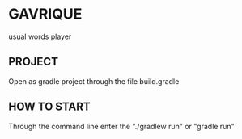 # GAVRIQUE
usual words player

## PROJECT
Open as gradle project through the file build.gradle

## HOW TO START
Through the command line enter the "./gradlew run" or "gradle run"


